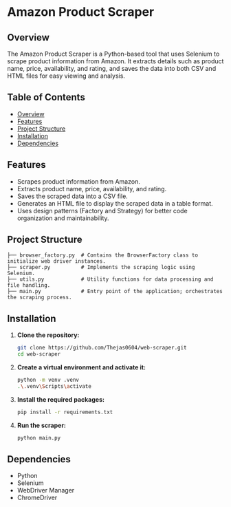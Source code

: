 # Amazon Product Scraper

## Overview

The Amazon Product Scraper is a Python-based tool that uses Selenium to scrape product information from Amazon. It extracts details such as product name, price, availability, and rating, and saves the data into both CSV and HTML files for easy viewing and analysis.

## Table of Contents

- [Overview](#overview)
- [Features](#features)
- [Project Structure](#project-structure)
- [Installation](#installation)
- [Dependencies](#dependencies)

## Features

- Scrapes product information from Amazon.
- Extracts product name, price, availability, and rating.
- Saves the scraped data into a CSV file.
- Generates an HTML file to display the scraped data in a table format.
- Uses design patterns (Factory and Strategy) for better code organization and maintainability.

## Project Structure

```
├── browser_factory.py  # Contains the BrowserFactory class to initialize web driver instances.
├── scraper.py          # Implements the scraping logic using Selenium.
├── utils.py            # Utility functions for data processing and file handling.
├── main.py             # Entry point of the application; orchestrates the scraping process.
```

## Installation

1. **Clone the repository:**
    ```sh
    git clone https://github.com/Thejas0604/web-scraper.git
    cd web-scraper
    ```
2. **Create a virtual environment and activate it:**
    ```sh
    python -m venv .venv
    .\.venv\Scripts\activate
    ```
3. **Install the required packages:**
    ```sh
    pip install -r requirements.txt
    ```
4. **Run the scraper:**
    ```sh
    python main.py
    ```

## Dependencies

- Python
- Selenium
- WebDriver Manager
- ChromeDriver
